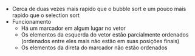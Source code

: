 - Cerca de duas vezes mais rapido que o bubble sort e um pouco mais rapido que o selection sort
- Funcionamento
	- Há um marcador em algum lugar no vetor
	- Os elementos da esquerda do vetor estão parcialmente ordenados (ordenados entre eles mais não estão em suas posições finais)
	- Os elementos da direta do marcador não estão ordenados